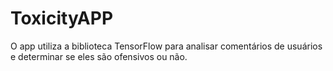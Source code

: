 # ToxicityAPP
 O app utiliza a biblioteca TensorFlow para analisar comentários de usuários e determinar se eles são ofensivos ou não.
